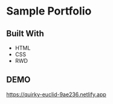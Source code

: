 # Sample Portfolio

## Built With
* HTML
* CSS
* RWD

## DEMO
https://quirky-euclid-9ae236.netlify.app

